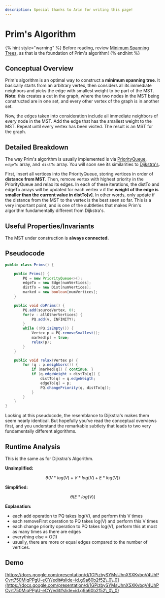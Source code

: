 ```yaml
---
description: Special thanks to Arin for writing this page!
---
```


# Prim's Algorithm

{% hint style="warning" %}
Before reading, review [Minimum Spanning Trees](./), as that is the foundation of Prim's algorithm!
{% endhint %}

## Conceptual Overview

Prim's algorithm is an optimal way to construct a **minimum spanning tree**. It basically starts from an arbitrary vertex, then considers all its immediate neighbors and picks the edge with smallest weight to be part of the MST. **Note:** this creates a cut in the graph, where the two nodes in the MST being constructed are in one set, and every other vertex of the graph is in another set.

Now, the edges taken into consideration include all immediate neighbors of every node in the MST. Add the edge that has the smallest weight to the MST. Repeat until every vertex has been visited. The result is an MST for the graph.

## Detailed Breakdown

The way Prim's algorithm is usually implemented is via [PriorityQueue](../../abstract-data-types/collections/stacks-and-queues.md), `edgeTo` array, and` distTo` array. You will soon see its similarities to [Dijkstra's](../shortest-paths/dijkstras-algorithm.md).

First, insert all vertices into the PriorityQueue, storing vertices in order of **distance from MST**. Then, remove vertex with highest priority in the PriorityQueue and relax its edges. In each of these iterations, the distTo and edgeTo arrays will be updated for each vertex v if the **weight of the edge is smaller than the current value in distTo\[v]**. In other words, only update if the distance from the MST to the vertex is the best seen so far. This is a very important point, and is one of the subtleties that makes Prim's algorithm fundamentally different from Dijkstra's.

## Useful Properties/Invariants

The MST under construction is **always connected.**

## Pseudocode

```java
public class Prims() {

    public Prims() {
        PQ = new PriorityQueue<>();
        edgeTo = new Edge[numVertices];
        distTo = new Dist[numVertices];
        marked = new boolean[numVertices];
    }

    public void doPrims() {
        PQ.add(sourceVertex, 0);
        for(v : allOtherVertices) {
            PQ.add(v, INFINITY);
        }
        while (!PQ.isEmpty()) {
            Vertex p = PQ.removeSmallest();
            marked[p] = true;
            relax(p);
        }
    }

    public void relax(Vertex p) {
        for (q : p.neighbors()) {
            if (marked[q]) { continue; }
            if (q.edgeWeight < distTo[q]) {
                distTo[q] = q.edgeWeigth;
                edgeTo[q] = p;
                PQ.changePriority(q, distTo[q]);
            }
        }
    }
}
```

Looking at this pseudocode, the resemblance to Dijkstra's makes them seem nearly identical. But hopefully you've read the conceptual overviews first, and you understand the remarkable subtlety that leads to two very fundamentally different algorithms.

## Runtime Analysis

This is the same as for Dijkstra's Algorithm.

**Unsimplified:**

$$
\theta(V * log(V) + V * log(V) + E * log(V))
$$

**Simplified:**

$$
\theta(E * log(V))
$$

**Explanation:**

* each add operation to PQ takes log(V), and perform this V times
* each removeFirst operation to PQ takes log(V) and perform this V times
* each change priority operation to PQ takes log(V), perform this at most as many times as there are edges
* everything else = O(1)
* usually, there are more or equal edges compared to the number of vertices.

## Demo

[https://docs.google.com/presentation/d/1GPizbySYMsUhnXSXKvbqV4UhPCvrt750MiqPPgU-eCY/edit#slide=id.g9a60b2f52\_0\_0](https://docs.google.com/presentation/d/1GPizbySYMsUhnXSXKvbqV4UhPCvrt750MiqPPgU-eCY/edit#slide=id.g9a60b2f52\_0\_0)

